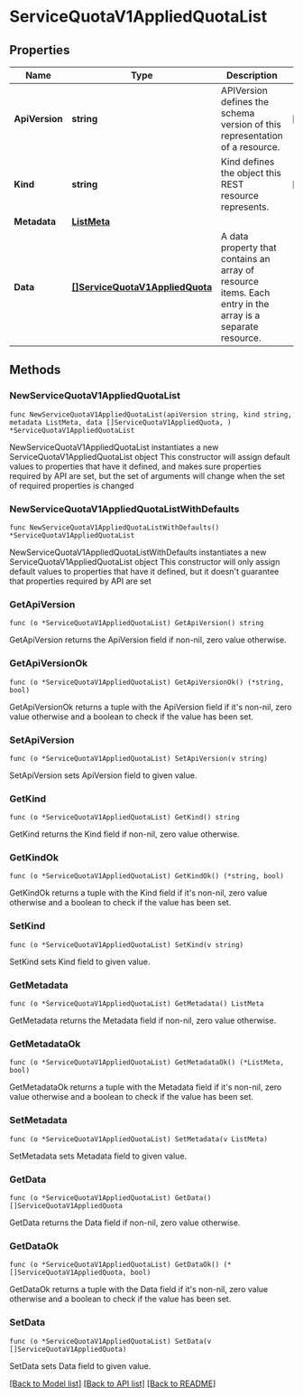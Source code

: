 # ServiceQuotaV1AppliedQuotaList

## Properties

Name | Type | Description | Notes
------------ | ------------- | ------------- | -------------
**ApiVersion** | **string** | APIVersion defines the schema version of this representation of a resource. | [readonly] 
**Kind** | **string** | Kind defines the object this REST resource represents. | [readonly] 
**Metadata** | [**ListMeta**](ListMeta.md) |  | 
**Data** | [**[]ServiceQuotaV1AppliedQuota**](ServiceQuotaV1AppliedQuota.md) | A data property that contains an array of resource items. Each entry in the array is a separate resource. | 

## Methods

### NewServiceQuotaV1AppliedQuotaList

`func NewServiceQuotaV1AppliedQuotaList(apiVersion string, kind string, metadata ListMeta, data []ServiceQuotaV1AppliedQuota, ) *ServiceQuotaV1AppliedQuotaList`

NewServiceQuotaV1AppliedQuotaList instantiates a new ServiceQuotaV1AppliedQuotaList object
This constructor will assign default values to properties that have it defined,
and makes sure properties required by API are set, but the set of arguments
will change when the set of required properties is changed

### NewServiceQuotaV1AppliedQuotaListWithDefaults

`func NewServiceQuotaV1AppliedQuotaListWithDefaults() *ServiceQuotaV1AppliedQuotaList`

NewServiceQuotaV1AppliedQuotaListWithDefaults instantiates a new ServiceQuotaV1AppliedQuotaList object
This constructor will only assign default values to properties that have it defined,
but it doesn't guarantee that properties required by API are set

### GetApiVersion

`func (o *ServiceQuotaV1AppliedQuotaList) GetApiVersion() string`

GetApiVersion returns the ApiVersion field if non-nil, zero value otherwise.

### GetApiVersionOk

`func (o *ServiceQuotaV1AppliedQuotaList) GetApiVersionOk() (*string, bool)`

GetApiVersionOk returns a tuple with the ApiVersion field if it's non-nil, zero value otherwise
and a boolean to check if the value has been set.

### SetApiVersion

`func (o *ServiceQuotaV1AppliedQuotaList) SetApiVersion(v string)`

SetApiVersion sets ApiVersion field to given value.


### GetKind

`func (o *ServiceQuotaV1AppliedQuotaList) GetKind() string`

GetKind returns the Kind field if non-nil, zero value otherwise.

### GetKindOk

`func (o *ServiceQuotaV1AppliedQuotaList) GetKindOk() (*string, bool)`

GetKindOk returns a tuple with the Kind field if it's non-nil, zero value otherwise
and a boolean to check if the value has been set.

### SetKind

`func (o *ServiceQuotaV1AppliedQuotaList) SetKind(v string)`

SetKind sets Kind field to given value.


### GetMetadata

`func (o *ServiceQuotaV1AppliedQuotaList) GetMetadata() ListMeta`

GetMetadata returns the Metadata field if non-nil, zero value otherwise.

### GetMetadataOk

`func (o *ServiceQuotaV1AppliedQuotaList) GetMetadataOk() (*ListMeta, bool)`

GetMetadataOk returns a tuple with the Metadata field if it's non-nil, zero value otherwise
and a boolean to check if the value has been set.

### SetMetadata

`func (o *ServiceQuotaV1AppliedQuotaList) SetMetadata(v ListMeta)`

SetMetadata sets Metadata field to given value.


### GetData

`func (o *ServiceQuotaV1AppliedQuotaList) GetData() []ServiceQuotaV1AppliedQuota`

GetData returns the Data field if non-nil, zero value otherwise.

### GetDataOk

`func (o *ServiceQuotaV1AppliedQuotaList) GetDataOk() (*[]ServiceQuotaV1AppliedQuota, bool)`

GetDataOk returns a tuple with the Data field if it's non-nil, zero value otherwise
and a boolean to check if the value has been set.

### SetData

`func (o *ServiceQuotaV1AppliedQuotaList) SetData(v []ServiceQuotaV1AppliedQuota)`

SetData sets Data field to given value.



[[Back to Model list]](../README.md#documentation-for-models) [[Back to API list]](../README.md#documentation-for-api-endpoints) [[Back to README]](../README.md)


